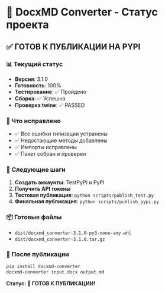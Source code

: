 # 🚀 DocxMD Converter - Статус проекта

## ✅ ГОТОВ К ПУБЛИКАЦИИ НА PYPI

### 📊 Текущий статус
- **Версия**: 3.1.0
- **Готовность**: 100%
- **Тестирование**: ✅ Пройдено
- **Сборка**: ✅ Успешна
- **Проверка twine**: ✅ PASSED

### 🎯 Что исправлено
- ✅ Все ошибки типизации устранены
- ✅ Недостающие методы добавлены
- ✅ Импорты исправлены
- ✅ Пакет собран и проверен

### 🚀 Следующие шаги
1. **Создать аккаунты**: TestPyPI и PyPI
2. **Получить API токены**
3. **Тестовая публикация**: `python scripts/publish_test.py`
4. **Финальная публикация**: `python scripts/publish_pypi.py`

### 📦 Готовые файлы
- `dist/docxmd_converter-3.1.0-py3-none-any.whl`
- `dist/docxmd_converter-3.1.0.tar.gz`

### 🎉 После публикации
```bash
pip install docxmd-converter
docxmd-converter input.docx output.md
```

**Статус: 🚀 ГОТОВ К ПУБЛИКАЦИИ!**